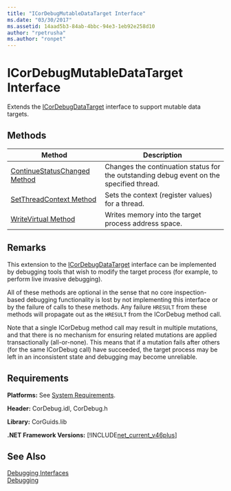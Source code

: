 ```yaml
---
title: "ICorDebugMutableDataTarget Interface"
ms.date: "03/30/2017"
ms.assetid: 14aad5b3-84ab-4bbc-94e3-1eb92e258d10
author: "rpetrusha"
ms.author: "ronpet"
---
```

# ICorDebugMutableDataTarget Interface
Extends the [ICorDebugDataTarget](../../../../docs/framework/unmanaged-api/debugging/icordebugdatatarget-interface.md) interface to support mutable data targets.  

## Methods  


|Method|Description|  
|------------|-----------------|  
|[ContinueStatusChanged Method](../../../../docs/framework/unmanaged-api/debugging/icordebugmutabledatatarget-continuestatuschanged-method.md)|Changes the continuation status for the outstanding debug event on the specified thread.|  
|[SetThreadContext Method](../../../../docs/framework/unmanaged-api/debugging/icordebugmutabledatatarget-setthreadcontext-method.md)|Sets the context (register values) for a thread.|  
|[WriteVirtual Method](../../../../docs/framework/unmanaged-api/debugging/icordebugmutabledatatarget-writevirtual-method.md)|Writes memory into the target process address space.|  

## Remarks  
 This extension to the [ICorDebugDataTarget](../../../../docs/framework/unmanaged-api/debugging/icordebugdatatarget-interface.md) interface can be implemented by debugging tools that wish to modify the target process (for example, to perform live invasive debugging).  

 All of these methods are optional in the sense that no core inspection-based debugging functionality is lost by not implementing this interface or by the failure of calls to these methods.  Any failure `HRESULT` from these methods will propagate out as the `HRESULT` from the ICorDebug method call.  

 Note that a single ICorDebug method call may result in multiple mutations, and that there is no mechanism for ensuring related mutations are applied transactionally (all-or-none).  This means that if a mutation fails after others (for the same ICorDebug call) have succeeded, the target process may be left in an inconsistent state and debugging may become unreliable.  

## Requirements  
 **Platforms:** See [System Requirements](../../../../docs/framework/get-started/system-requirements.md).  

 **Header:** CorDebug.idl, CorDebug.h  

 **Library:** CorGuids.lib  

 **.NET Framework Versions:** [!INCLUDE[net_current_v46plus](../../../../includes/net-current-v46plus-md.md)]  

## See Also  
 [Debugging Interfaces](../../../../docs/framework/unmanaged-api/debugging/debugging-interfaces.md)  
 [Debugging](../../../../docs/framework/unmanaged-api/debugging/index.md)
